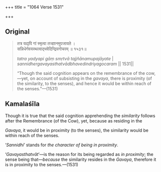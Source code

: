 +++
title = "1064 Verse 1531"

+++
## Original 
>
> तत्र यद्यपि गां स्मृत्वा तज्ज्ञानमुपजायते ।  
> सन्निधेर्गवयस्थत्वाद्भवेदिन्द्रियगोचरम् ॥ १५३१॥ 
>
> *tatra yadyapi gāṃ smṛtvā tajjñānamupajāyate* \|  
> *sannidhergavayasthatvādbhavedindriyagocaram* \|\| 1531\|\| 
>
> “Though the said cognition appears on the remembrance of the cow,—yet, on account of subsisting in the *gavaya*, there is proximity (of the similarity, to the senses), and hence it would be within reach of the senses.”—(1531)



## Kamalaśīla

Though it is true that the said cognition apprehending the *similarity* follows after the Remembrance (of the Cow), yet, because as residing in the

*Gavaya*, it would be in proximity (to the senses), the similarity would be within reach of the senses.

‘*Sannidhi*’ stands for *the character of being in proximity*.

‘*Gavayasthatvāt*’—is the reason for its being regarded as *in proximity*; the sense being that—*because* the similarity resides in the *Gavaya*, therefore it is in proximity to the senses.—(1531)


